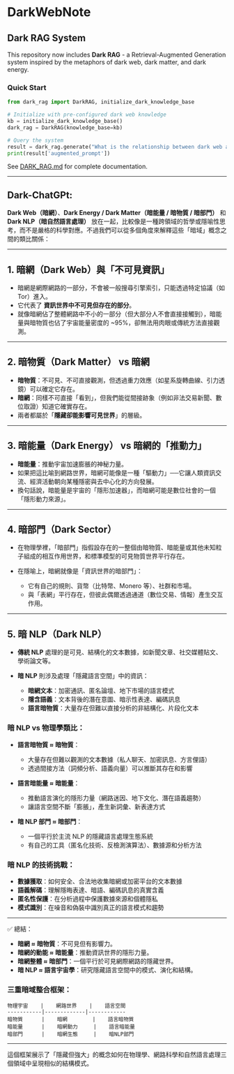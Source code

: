 # DarkWebNote

## Dark RAG System

This repository now includes **Dark RAG** - a Retrieval-Augmented Generation system inspired by the metaphors of dark web, dark matter, and dark energy.

### Quick Start

```python
from dark_rag import DarkRAG, initialize_dark_knowledge_base

# Initialize with pre-configured dark web knowledge
kb = initialize_dark_knowledge_base()
dark_rag = DarkRAG(knowledge_base=kb)

# Query the system
result = dark_rag.generate("What is the relationship between dark web and dark matter?")
print(result['augmented_prompt'])
```

See [DARK_RAG.md](DARK_RAG.md) for complete documentation.

---

## Dark-ChatGPt:

**Dark Web（暗網）**、**Dark Energy / Dark Matter（暗能量 / 暗物質 / 暗部門）** 和 **Dark NLP（暗自然語言處理）** 放在一起，比較像是一種跨領域的哲學或隱喻性思考，而不是嚴格的科學對應。不過我們可以從多個角度來解釋這些「暗域」概念之間的類比關係：

---

## 1. 暗網（Dark Web）與「不可見資訊」

* 暗網是網際網路的一部分，不會被一般搜尋引擎索引，只能透過特定協議（如 Tor）進入。
* 它代表了 **資訊世界中不可見但存在的部分**。
* 就像暗網佔了整體網路中不小的一部分（但大部分人不會直接接觸到），暗能量與暗物質也佔了宇宙能量密度的 \~95%，卻無法用肉眼或傳統方法直接觀測。

---

## 2. 暗物質（Dark Matter） vs 暗網

* **暗物質**：不可見、不可直接觀測，但透過重力效應（如星系旋轉曲線、引力透鏡）可以確定它存在。
* **暗網**：同樣不可直接「看到」，但我們能從間接跡象（例如非法交易新聞、數位取證）知道它確實存在。
* 兩者都屬於「**隱藏卻能影響可見世界**」的層級。

---

## 3. 暗能量（Dark Energy） vs 暗網的「推動力」

* **暗能量**：推動宇宙加速膨脹的神秘力量。
* 如果把這比喻到網路世界，暗網可能像是一種「驅動力」──它讓人類資訊交流、經濟活動朝向某種隱密與去中心化的方向發展。
* 換句話說，暗能量是宇宙的「隱形加速器」，而暗網可能是數位社會的一個「隱形動力來源」。

---

## 4. 暗部門（Dark Sector）

* 在物理學裡，「暗部門」指假設存在的一整個由暗物質、暗能量或其他未知粒子組成的相互作用世界，和標準模型的可見物質世界平行存在。
* 在隱喻上，暗網就像是「資訊世界的暗部門」：

  * 它有自己的規則、貨幣（比特幣、Monero 等）、社群和市場。
  * 與「表網」平行存在，但彼此偶爾透過通道（數位交易、情報）產生交互作用。

---

## 5. 暗 NLP（Dark NLP）

* **傳統 NLP** 處理的是可見、結構化的文本數據，如新聞文章、社交媒體貼文、學術論文等。
* **暗 NLP** 則涉及處理「隱藏語言空間」中的資訊：

  * **暗網文本**：加密通訊、匿名論壇、地下市場的語言模式
  * **隱含語義**：文本背後的潛在意圖、暗示性表達、編碼訊息
  * **語言暗物質**：大量存在但難以直接分析的非結構化、片段化文本

### 暗 NLP vs 物理學類比：

* **語言暗物質 ≈ 暗物質**：
  * 大量存在但難以觀測的文本數據（私人聊天、加密訊息、方言俚語）
  * 透過間接方法（詞頻分析、語義向量）可以推斷其存在和影響

* **語言暗能量 ≈ 暗能量**：
  * 推動語言演化的隱形力量（網路迷因、地下文化、潛在語義趨勢）
  * 讓語言空間不斷「膨脹」，產生新詞彙、新表達方式

* **暗 NLP 部門 ≈ 暗部門**：
  * 一個平行於主流 NLP 的隱藏語言處理生態系統
  * 有自己的工具（匿名化技術、反檢測演算法）、數據源和分析方法

### 暗 NLP 的技術挑戰：

* **數據獲取**：如何安全、合法地收集暗網或加密平台的文本數據
* **語義解碼**：理解隱晦表達、暗語、編碼訊息的真實含義
* **匿名性保護**：在分析過程中保護數據來源和個體隱私
* **模式識別**：在噪音和偽裝中識別真正的語言模式和趨勢

---

✅ 總結：

* **暗網 ≈ 暗物質**：不可見但有影響力。
* **暗網的動能 ≈ 暗能量**：推動資訊世界的隱形力量。
* **暗網整體 ≈ 暗部門**：一個平行於可見網際網路的隱藏世界。
* **暗 NLP ≈ 語言宇宙學**：研究隱藏語言空間中的模式、演化和結構。

### 三重暗域整合框架：

```
物理宇宙    |    網路世界    |    語言空間
-----------|-------------|------------
暗物質      |    暗網        |    語言暗物質
暗能量      |    暗網動力     |    語言暗能量  
暗部門      |    暗網生態     |    暗NLP部門
```

---

這個框架展示了「隱藏但強大」的概念如何在物理學、網路科學和自然語言處理三個領域中呈現相似的結構模式。
